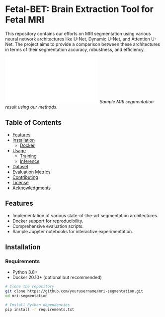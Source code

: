 # Fetal-BET: Brain Extraction Tool for Fetal MRI

This repository contains our efforts on MRI segmentation using various neural network architectures
like U-Net, Dynamic U-Net, and Attention U-Net. The project aims to provide a comparison between these
architectures in terms of their segmentation accuracy, robustness, and efficiency.

![Example Segmentation Result](./plots/figures/examples.pdf)
*Sample MRI segmentation result using our methods.*

## Table of Contents
- [Features](#features)
- [Installation](#installation)
  - [Docker](#docker)
- [Usage](#usage)
  - [Training](#training)
  - [Inference](#inference)
- [Dataset](#dataset)
- [Evaluation Metrics](#evaluation-metrics)
- [Contributing](#contributing)
- [License](#license)
- [Acknowledgments](#acknowledgments)

## Features

- Implementation of various state-of-the-art segmentation architectures.
- Docker support for reproducibility.
- Comprehensive evaluation scripts.
- Sample Jupyter notebooks for interactive experimentation.

## Installation

### Requirements

- Python 3.8+
- Docker 20.10+ (optional but recommended)

```bash
# Clone the repository
git clone https://github.com/yourusername/mri-segmentation.git
cd mri-segmentation

# Install Python dependencies
pip install -r requirements.txt
